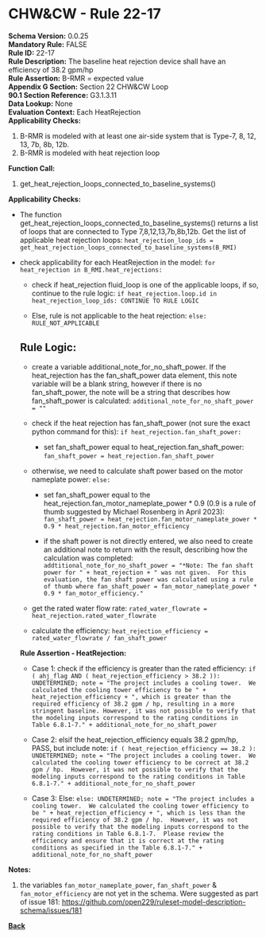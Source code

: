 
# CHW&CW - Rule 22-17  

**Schema Version:** 0.0.25    
**Mandatory Rule:** FALSE  
**Rule ID:** 22-17  
**Rule Description:** The baseline heat rejection device shall have an efficiency of 38.2 gpm/hp  
**Rule Assertion:** B-RMR = expected value  
**Appendix G Section:** Section 22 CHW&CW Loop  
**90.1 Section Reference:** G3.1.3.11  
**Data Lookup:** None  
**Evaluation Context:** Each HeatRejection  
**Applicability Checks:**  

1. B-RMR is modeled with at least one air-side system that is Type-7, 8, 12, 13, 7b, 8b, 12b.
2. B-RMR is modeled with heat rejection loop

**Function Call:**  

1. get_heat_rejection_loops_connected_to_baseline_systems()

**Applicability Checks:**  

- The function get_heat_rejection_loops_connected_to_baseline_systems() returns a list of loops that are connected to Type 7,8,12,13,7b,8b,12b.  Get the list of applicable heat rejection loops: `heat_rejection_loop_ids = get_heat_rejection_loops_connected_to_baseline_systems(B_RMI)`

- check applicability for each HeatRejection in the model: `for heat_rejection in B_RMI.heat_rejections:`

  - check if heat_rejection fluid_loop is one of the applicable loops, if so, continue to the rule logic: `if heat_rejection.loop.id in heat_rejection_loop_ids: CONTINUE TO RULE LOGIC`
  
  - Else, rule is not applicable to the heat rejection: `else: RULE_NOT_APPLICABLE`

  ## Rule Logic:  

  - create a variable additional_note_for_no_shaft_power.  If the heat_rejection has the fan_shaft_power data element, this note variable will be a blank string, however if there is no fan_shaft_power, the note will be a string that describes how fan_shaft_power is calculated: `additional_note_for_no_shaft_power = ""`
  
  - check if the heat rejection has fan_shaft_power (not sure the exact python command for this): `if heat_rejection.fan_shaft_power:`
  
    - set fan_shaft_power equal to heat_rejection.fan_shaft_power: `fan_shaft_power = heat_rejection.fan_shaft_power`
    
  - otherwise, we need to calculate shaft power based on the motor nameplate power: `else:`
  
    - set fan_shaft_power equal to the heat_rejection.fan_motor_nameplate_power * 0.9 (0.9 is a rule of thumb suggested by Michael Rosenberg in April 2023): `fan_shaft_power = heat_rejection.fan_motor_nameplate_power * 0.9 * heat_rejection.fan_motor_efficiency`
    
    - if the shaft power is not directly entered, we also need to create an additional note to return with the result, describing how the calculation was completed: `addtitional_note_for_no_shaft_power = "*Note: The fan shaft power for " + heat_rejection + " was not given.  For this evaluation, the fan shaft power was calculated using a rule of thumb where fan_shaft_power = fan_motor_nameplate_power * 0.9 * fan_motor_efficiency."`
 
  - get the rated water flow rate: `rated_water_flowrate = heat_rejection.rated_water_flowrate`
  
  - calculate the efficiency: `heat_rejection_efficiency = rated_water_flowrate / fan_shaft_power`

  **Rule Assertion - HeatRejection:**

  - Case 1: check if the efficiency is greater than the rated efficiency: `if ( ahj_flag AND ( heat_rejection_efficiency > 38.2 )): UNDETERMINED; note = "The project includes a cooling tower.  We calculated the cooling tower efficiency to be " + heat_rejection_efficiency + ", which is greater than the required efficiency of 38.2 gpm / hp, resulting in a more stringent baseline. However, it was not possible to verify that the modeling inputs correspond to the rating conditions in Table 6.8.1-7." + additional_note_for_no_shaft_power`
  
  - Case 2: elsif  the heat_rejection_efficiency equals 38.2 gpm/hp, PASS, but include note: `if ( heat_rejection_efficiency == 38.2 ): UNDETERMINED; note = "The project includes a cooling tower.  We calculated the cooling tower efficiency to be correct at 38.2 gpm / hp.  However, it was not possible to verify that the modeling inputs correspond to the rating conditions in Table 6.8.1-7." + additional_note_for_no_shaft_power`

  - Case 3: Else: `else: UNDETERMINED; note = "The project includes a cooling tower.  We calculated the cooling tower efficiency to be " + heat_rejection_efficiency + ", which is less than the required efficiency of 38.2 gpm / hp.  However, it was not possible to verify that the modeling inputs correspond to the rating conditions in Table 6.8.1-7.  Please review the efficiency and ensure that it is correct at the rating conditions as specified in the Table 6.8.1-7." + additional_note_for_no_shaft_power`


**Notes:**

1.  the variables `fan_motor_nameplate_power`, `fan_shaft_power` & `fan_motor_efficiency` are not yet in the schema.  Were suggested as part of issue 181: https://github.com/open229/ruleset-model-description-schema/issues/181

**[Back](../_toc.md)**

